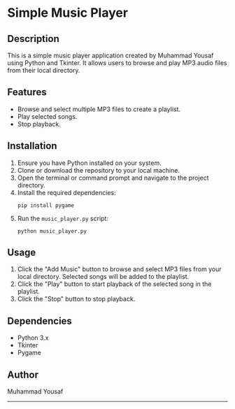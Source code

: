 
# Simple Music Player

## Description
This is a simple music player application created by Muhammad Yousaf using Python and Tkinter. It allows users to browse and play MP3 audio files from their local directory.

## Features
- Browse and select multiple MP3 files to create a playlist.
- Play selected songs.
- Stop playback.

## Installation
1. Ensure you have Python installed on your system.
2. Clone or download the repository to your local machine.
3. Open the terminal or command prompt and navigate to the project directory.
4. Install the required dependencies:
   ```
   pip install pygame
   ```
5. Run the `music_player.py` script:
   ```
   python music_player.py
   ```

## Usage
1. Click the "Add Music" button to browse and select MP3 files from your local directory. Selected songs will be added to the playlist.
2. Click the "Play" button to start playback of the selected song in the playlist.
3. Click the "Stop" button to stop playback.

## Dependencies
- Python 3.x
- Tkinter
- Pygame

## Author
Muhammad Yousaf

---

